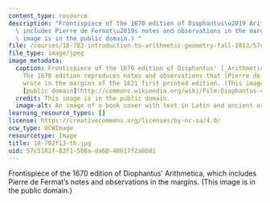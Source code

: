 ```yaml
---
content_type: resource
description: "Frontispiece of the 1670 edition of Diophantus\u2019 Arithmetica, which\
  \ includes Pierre de Fermat\u2019s notes and observations in the margins. (This\
  \ image is in the public domain.) "
file: /courses/18-782-introduction-to-arithmetic-geometry-fall-2013/57c5181f83f1508ada6848617f2a6b01_18-782f13-th.jpg
file_type: image/jpeg
image_metadata:
  caption: Frontispiece of the 1670 edition of Diophantus' [_Arithmetica_](http://en.wikipedia.org/wiki/Arithmetica).
    The 1670 edition reproduces notes and observations that [Pierre de Fermat](http://en.wikipedia.org/wiki/Fermat)
    wrote in the margins of the 1621 first printed edition. (This image is in the
    [public domain](http://commons.wikimedia.org/wiki/File:Diophantus-cover-Fermat.jpg).)
  credit: This image is in the public domain.
  image-alt: An image of a book cover with text in Latin and ancient artwork.
learning_resource_types: []
license: https://creativecommons.org/licenses/by-nc-sa/4.0/
ocw_type: OCWImage
resourcetype: Image
title: 18-782f13-th.jpg
uid: 57c5181f-83f1-508a-da68-48617f2a6b01
---
```

Frontispiece of the 1670 edition of Diophantus’ Arithmetica, which includes Pierre de Fermat’s notes and observations in the margins. (This image is in the public domain.) 